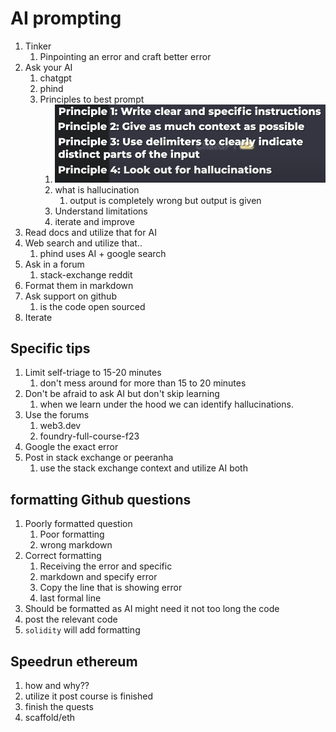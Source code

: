 # AI prompting

1. Tinker
   1. Pinpointing an error and craft better error
2. Ask your AI
   1. chatgpt
   2. phind
   3. Principles to best prompt
      1. ![principles](image.png)
      2. what is hallucination
         1. output is completely wrong but output is given
      3. Understand limitations
      4. iterate and improve
3. Read docs and utilize that for AI
4. Web search and utilize that..
   1. phind uses AI + google search
5. Ask in a forum
   1. stack-exchange reddit
6. Format them in markdown
7. Ask support on github
   1. is the code open sourced
8. Iterate

## Specific tips

1. Limit self-triage to 15-20 minutes
   1. don't mess around for more than 15 to 20 minutes
2. Don't be afraid to ask AI but don't skip learning
   1. when we learn under the hood we can identify hallucinations.
3. Use the forums
   1. web3.dev
   2. foundry-full-course-f23
4. Google the exact error
5. Post in stack exchange or peeranha
   1. use the stack exchange context and utilize AI both

## formatting Github questions

1. Poorly formatted question
   1. Poor formatting
   2. wrong markdown
2. Correct formatting
   1. Receiving the error and specific
   2. markdown and specify error
   3. Copy the line that is showing error
   4. last formal line
3. Should be formatted as AI might need it not too long the code
4. post the relevant code
5. `solidity` will add formatting

## Speedrun ethereum

1. how and why??
2. utilize it post course is finished
3. finish the quests
4. scaffold/eth
